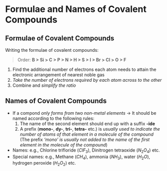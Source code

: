 # Formulae and Names of Covalent Compounds

## Formulae of Covalent Compounds

Writing the formulae of covalent compounds:

> Order: **B > Si > C > P > N > H > S > I > Br > Cl > O > F**

1. Find the additional number of electrons each atom needs to attain the electronic arrangement of nearest noble gas
2. *Take the number of electrons required by each atom across to the other*
3. Combine and *simplify the ratio*

## Names of Covalent Compounds

- If a compond *only forms from two non-metal elements* → It should be named according to the following rules:
  1. The name of the second element should end up with a suffix **-ide**
  2. A prefix (**mono-**, **dy-**, **tri-**, **tetra-** etc.) is *usually used to indicate the number of atoms of that element in a molecule of the compound* (The prefix *‘mono’ is usually not added to the name of the first element in the molecule of the compound*)
- Names: e.g., Chlorine trifloride ($ClF_3$), Dinitrogen tetraoxide ($N_2O_4$) etc.
- Special names: e.g., Methane ($CH_4$), ammonia ($NH_3$), water ($H_2O$), hydrogen peroxide ($H_2O_2$) etc.
